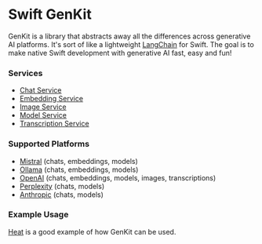 # Swift GenKit

GenKit is a library that abstracts away all the differences across generative AI platforms. It's sort of like a lightweight [LangChain](https://www.langchain.com) for Swift. The goal is to make native Swift development with generative AI fast, easy and fun!

### Services

- [Chat Service](https://github.com/nathanborror/swift-gen-kit/blob/main/Sources/GenKit/Services/ChatService.swift)
- [Embedding Service](https://github.com/nathanborror/swift-gen-kit/blob/main/Sources/GenKit/Services/EmbeddingService.swift)
- [Image Service](https://github.com/nathanborror/swift-gen-kit/blob/main/Sources/GenKit/Services/ImageService.swift)
- [Model Service](https://github.com/nathanborror/swift-gen-kit/blob/main/Sources/GenKit/Services/ModelService.swift)
- [Transcription Service](https://github.com/nathanborror/swift-gen-kit/blob/main/Sources/GenKit/Services/TranscriptionService.swift)

### Supported Platforms

- [Mistral](https://github.com/nathanborror/swift-mistral) (chats, embeddings, models)
- [Ollama](https://github.com/nathanborror/swift-ollama) (chats, embeddings, models)
- [OpenAI](https://github.com/nathanborror/swift-openai) (chats, embeddings, models, images, transcriptions)
- [Perplexity](https://github.com/nathanborror/swift-perplexity) (chats, models)
- [Anthropic](https://github.com/nathanborror/swift-anthropic) (chats, models)

### Example Usage

[Heat](https://github.com/nathanborror/Heat) is a good example of how GenKit can be used.
